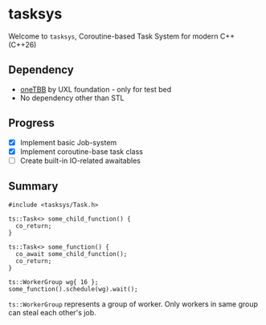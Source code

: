 # tasksys

Welcome to `tasksys`, Coroutine-based Task System for modern C++ (C++26)

## Dependency

- [oneTBB](https://github.com/uxlfoundation/oneTBB) by UXL foundation - only for test bed
- No dependency other than STL

## Progress

- [x] Implement basic Job-system
- [x] Implement coroutine-base task class
- [ ] Create built-in IO-related awaitables

## Summary

```
#include <tasksys/Task.h>

ts::Task<> some_child_function() {
  co_return;
}

ts::Task<> some_function() {
  co_await some_child_function();
  co_return;
}

ts::WorkerGroup wg{ 16 };
some_function().schedule(wg).wait();
```

`ts::WorkerGroup` represents a group of worker.
Only workers in same group can steal each other's job.
